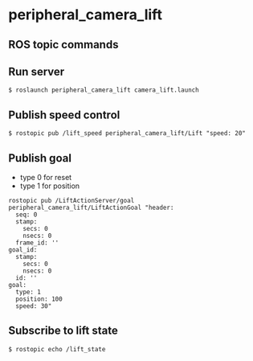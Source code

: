 # peripheral_camera_lift

## ROS topic commands

## Run server

```
$ roslaunch peripheral_camera_lift camera_lift.launch
```

## Publish speed control
```
$ rostopic pub /lift_speed peripheral_camera_lift/Lift "speed: 20"
```

## Publish goal

- type 0 for reset
- type 1 for position
  
```
rostopic pub /LiftActionServer/goal peripheral_camera_lift/LiftActionGoal "header:
  seq: 0
  stamp:
    secs: 0
    nsecs: 0
  frame_id: ''
goal_id:
  stamp:
    secs: 0
    nsecs: 0
  id: ''
goal:
  type: 1
  position: 100
  speed: 30" 

```

## Subscribe to lift state

```
$ rostopic echo /lift_state
```